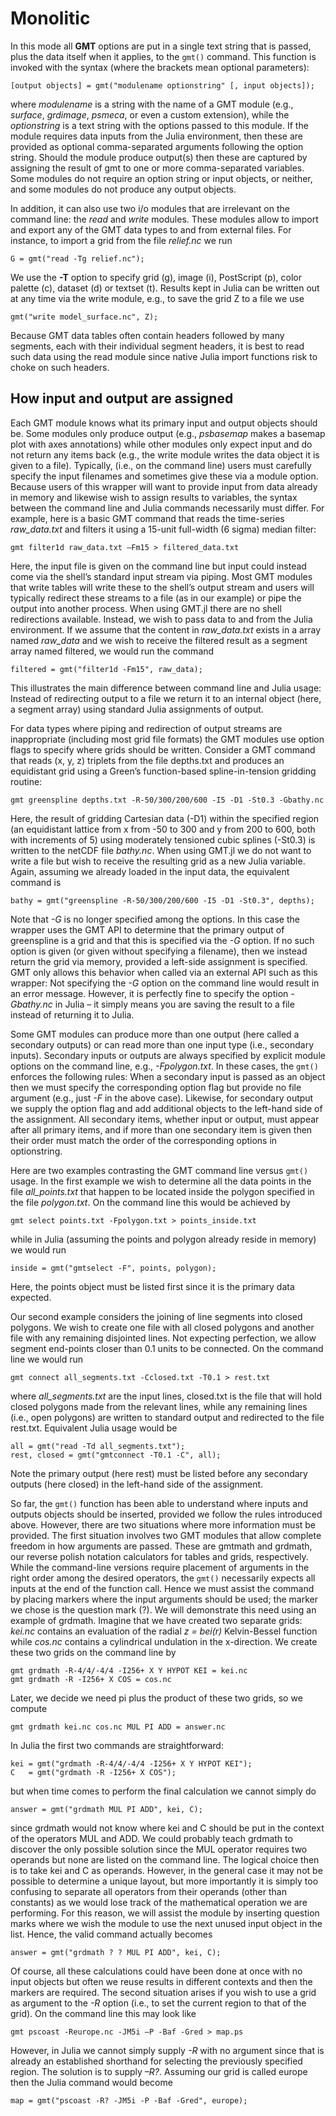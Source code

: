 # Monolitic

In this mode all **GMT** options are put in a single text string that is passed, plus the data
itself when it applies, to the ``gmt()`` command. This function is invoked with the syntax
(where the brackets mean optional parameters):

    [output objects] = gmt("modulename optionstring" [, input objects]);

where *modulename* is a string with the name of a GMT module (e.g., *surface*, *grdimage*,
*psmeca*, or even a custom extension), while the *optionstring* is a text string with the options
passed to this module. If the module requires data inputs from the Julia environment, then these
are provided as optional comma-separated arguments following the option string. Should the module
produce output(s) then these are captured by assigning the result of gmt to one or more comma-separated
variables. Some modules do not require an option string or input objects, or neither, and some modules
do not produce any output objects.

In addition, it can also use two i/o modules that are irrelevant on the command line:
the *read* and *write* modules. These modules allow to import and export any of the GMT
data types to and from external files. For instance, to import a grid from the file *relief.nc* we run

    G = gmt("read -Tg relief.nc");

We use the **-T** option to specify grid (g), image (i), PostScript (p), color palette (c), dataset (d)
or textset (t). Results kept in Julia can be written out at any time via the write module,
e.g., to save the grid Z to a file we use

    gmt("write model_surface.nc", Z);

Because GMT data tables often contain headers followed by many segments, each with their individual
segment headers, it is best to read such data using the read module since native Julia import functions
risk to choke on such headers.

## How input and output are assigned

Each GMT module knows what its primary input and output objects should be. Some modules only produce
output (e.g., *psbasemap* makes a basemap plot with axes annotations) while other modules only expect
input and do not return any items back (e.g., the write module writes the data object it is given to
a file). Typically, (i.e., on the command line) users must carefully specify the input filenames and
sometimes give these via a module option. Because users of this wrapper will want to provide input
from data already in memory and likewise wish to assign results to variables, the syntax between the
command line and Julia commands necessarily must differ. For example, here is a basic GMT command
that reads the time-series *raw_data.txt* and filters it using a 15-unit full-width (6 sigma) median filter:

    gmt filter1d raw_data.txt –Fm15 > filtered_data.txt

Here, the input file is given on the command line but input could instead come via the shell’s
standard input stream via piping. Most GMT modules that write tables will write these to the
shell’s output stream and users will typically redirect these streams to a file (as in our example)
or pipe the output into another process. When using GMT.jl there are no shell redirections available.
Instead, we wish to pass data to and from the Julia environment. If we assume that the content in
*raw_data.txt* exists in a array named *raw_data* and we wish to receive the filtered result
as a segment array named filtered, we would run the command

    filtered = gmt("filter1d -Fm15", raw_data);

This illustrates the main difference between command line and Julia usage: Instead of
redirecting output to a file we return it to an internal object (here, a segment array) using
standard Julia assignments of output.

For data types where piping and redirection of output streams are inappropriate (including most
grid file formats) the GMT modules use option flags to specify where grids should be written.
Consider a GMT command that reads (x, y, z) triplets from the file depths.txt and produces an
equidistant grid using a Green’s function-based spline-in-tension gridding routine:

    gmt greenspline depths.txt -R-50/300/200/600 -I5 -D1 -St0.3 -Gbathy.nc

Here, the result of gridding Cartesian data (-D1) within the specified region (an equidistant
lattice from x from -50 to 300 and y from 200 to 600, both with increments of 5) using moderately
tensioned cubic splines (-St0.3) is written to the netCDF file *bathy.nc*. When using GMT.jl
we do not want to write a file but wish to receive the resulting grid as a new Julia variable.
Again, assuming we already loaded in the input data, the equivalent command is

    bathy = gmt("greenspline -R-50/300/200/600 -I5 -D1 -St0.3", depths);

Note that *-G* is no longer specified among the options. In this case the wrapper uses the GMT API
to determine that the primary output of greenspline is a grid and that this is specified via the
*-G* option. If no such option is given (or given without specifying a filename), then we instead
return the grid via memory, provided a left-side assignment is specified. GMT only allows this
behavior when called via an external API such as this wrapper: Not specifying the *-G* option on
the command line would result in an error message. However, it is perfectly fine to specify the
option *-Gbathy.nc* in Julia – it simply means you are saving the result to a file instead
of returning it to Julia.

Some GMT modules can produce more than one output (here called a secondary outputs) or can read
more than one input type (i.e., secondary inputs). Secondary inputs or outputs are always
specified by explicit module options on the command line, e.g., *-Fpolygon.txt*. In these cases,
the ``gmt()`` enforces the following rules: When a secondary input is passed as an object then we
must specify the corresponding option flag but provide no file argument (e.g., just *-F* in the
above case). Likewise, for secondary output we supply the option flag and add additional objects
to the left-hand side of the assignment. All secondary items, whether input or output, must appear
after all primary items, and if more than one secondary item is given then their order must match
the order of the corresponding options in optionstring.

Here are two examples contrasting the GMT command line versus ``gmt()`` usage. In the first example
we wish to determine all the data points in the file *all_points.txt* that happen to be located inside
the polygon specified in the file *polygon.txt*. On the command line this would be achieved by

    gmt select points.txt -Fpolygon.txt > points_inside.txt

while in Julia (assuming the points and polygon already reside in memory) we would run

    inside = gmt("gmtselect -F", points, polygon);

Here, the points object must be listed first since it is the primary data expected.

Our second example considers the joining of line segments into closed polygons. We wish to create
one file with all closed polygons and another file with any remaining disjointed lines. Not expecting
perfection, we allow segment end-points closer than 0.1 units to be connected. On the command line
we would run

    gmt connect all_segments.txt -Cclosed.txt -T0.1 > rest.txt

where *all_segments.txt* are the input lines, closed.txt is the file that will hold closed polygons
made from the relevant lines, while any remaining lines (i.e., open polygons) are written to standard
output and redirected to the file rest.txt. Equivalent Julia usage would be

    all = gmt("read -Td all_segments.txt");
    rest, closed = gmt("gmtconnect -T0.1 -C", all);

Note the primary output (here rest) must be listed before any secondary outputs (here closed)
in the left-hand side of the assignment.

So far, the ``gmt()`` function has been able to understand where inputs and outputs objects should
be inserted, provided we follow the rules introduced above. However, there are two situations where more
information must be provided. The first situation involves two GMT modules that allow complete
freedom in how arguments are passed. These are gmtmath and grdmath, our reverse polish notation
calculators for tables and grids, respectively. While the command-line versions require placement
of arguments in the right order among the desired operators, the ``gmt()`` necessarily expects all
inputs at the end of the function call. Hence we must assist the command by placing markers
where the input arguments should be used; the marker we chose is the question mark (?). We will
demonstrate this need using an example of grdmath. Imagine that we have created two separate grids:
*kei.nc* contains an evaluation of the radial *z = bei(r)* Kelvin-Bessel function while *cos.nc*
contains a cylindrical undulation in the x-direction. We create these two grids on the command line by

    gmt grdmath -R-4/4/-4/4 -I256+ X Y HYPOT KEI = kei.nc
    gmt grdmath -R -I256+ X COS = cos.nc

Later, we decide we need pi plus the product of these two grids, so we compute

    gmt grdmath kei.nc cos.nc MUL PI ADD = answer.nc

In Julia the first two commands are straightforward:

    kei = gmt("grdmath -R-4/4/-4/4 -I256+ X Y HYPOT KEI");
    C   = gmt("grdmath -R -I256+ X COS");

but when time comes to perform the final calculation we cannot simply do

    answer = gmt("grdmath MUL PI ADD", kei, C);

since grdmath would not know where kei and C should be put in the context of the operators MUL and ADD.
We could probably teach grdmath to discover the only possible solution since the MUL operator requires
two operands but none are listed on the command line. The logical choice then is to take kei and C as
operands. However, in the general case it may not be possible to determine a unique layout, but more
importantly it is simply too confusing to separate all operators from their operands (other than
constants) as we would lose track of the mathematical operation we are performing. For this reason,
we will assist the module by inserting question marks where we wish the module to use the next unused
input object in the list. Hence, the valid command actually becomes

    answer = gmt("grdmath ? ? MUL PI ADD", kei, C);

Of course, all these calculations could have been done at once with no input objects but often we
reuse results in different contexts and then the markers are required. The second situation arises
if you wish to use a grid as argument to the *-R* option (i.e., to set the current region to that of
the grid). On the command line this may look like

    gmt pscoast -Reurope.nc -JM5i –P -Baf -Gred > map.ps

However, in Julia we cannot simply supply *-R* with no argument since that is already an established
shorthand for selecting the previously specified region. The solution is to supply *–R?*. Assuming our
grid is called europe then the Julia command would become

    map = gmt("pscoast -R? -JM5i -P -Baf -Gred", europe);

